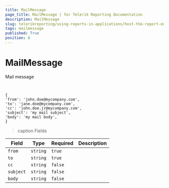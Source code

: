 ```yaml
---
title: MailMessage
page_title: MailMessage | for Telerik Reporting Documentation
description: MailMessage
slug: telerikreporting/using-reports-in-applications/host-the-report-engine-remotely/telerik-reporting-rest-services/rest-api-reference/json-entities/mailmessage
tags: mailmessage
published: True
position: 8
---
```


# MailMessage



Mail message        

## 

	
````Example

{
'from': 'john.doe@mycompany.com',
'to': 'jane.doe@mycompany.com',
'cc': 'john.doe.jr@mycompany.com',
'subject': 'my mail subject',
'body': 'my mail body',
}
````





>caption Fields

| Field | Type | Required | Description |
| ------ | ------ | ------ | ------ |
|`from`|`string`|`true`||
|`to`|`string`|`true`||
|`cc`|`string`|`false`||
|`subject`|`string`|`false`||
|`body`|`string`|`false`||




